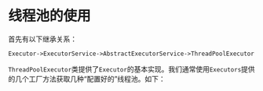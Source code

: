 # 线程池的使用

首先有以下继承关系：

```
Executor->ExecutorService->AbstractExecutorService->ThreadPoolExecutor
```

`ThreadPoolExecutor`类提供了`Executor`的基本实现。我们通常使用`Executors`提供的几个工厂方法获取几种“配置好的”线程池。如下：

```


```

